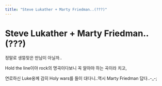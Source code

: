 ```yaml
---
title: "Steve Lukather + Marty Friedman..(???)"
---
```

# Steve Lukather + Marty Friedman..(???)

정말로 생뚱맞은 만남이 아닐까..

Hold the line이야 rock의 명곡이다보니 꼭 알아야 하는 곡이라 치고,

연로하신 Luke옹께 감히 Holy wars를 들이 대다니..역시 Marty Friedman 답다..-_-;



